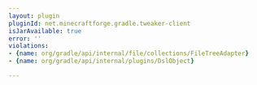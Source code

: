 ```yaml
---
layout: plugin
pluginId: net.minecraftforge.gradle.tweaker-client
isJarAvailable: true
error: ''
violations:
- {name: org/gradle/api/internal/file/collections/FileTreeAdapter}
- {name: org/gradle/api/internal/plugins/DslObject}

---
```

